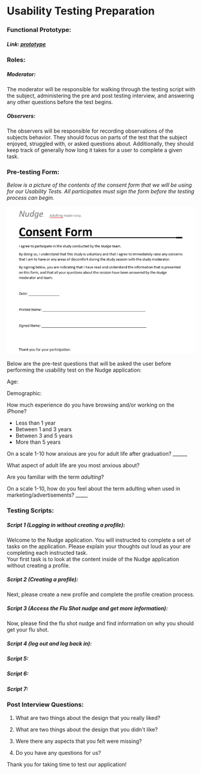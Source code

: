 # Usability Testing Preparation

### Functional Prototype:

##### Link: [prototype](https://www.lucidchart.com/documents/edit/2d4547e3-79f0-4fd7-b5ac-22e6a90989a5/0?shared=true) 


### Roles:

##### Moderator: 
The moderator will be responsible for walking through the testing script with the subject, administering the pre and post testing interview, and answering any other questions before the test begins.

##### Observers:
The observers will be responsible for recording observations of the subjects behavior. They should focus on parts of the test that the subject enjoyed, struggled with, or asked questions about. Additionally, they should keep track of generally how long it takes for a user to complete a given task.

### Pre-testing Form:
<i>Below is a picture of the contents of the consent form that we will be using for our Usability Tests. All participates must sign the form before the testing process can begin.</i>

<img src="img/NudgeConsentFormPicture.png"/>

Below are the pre-test questions that will be asked the user before performing the usability test on the Nudge application:

Age:<br>

Demographic: <br>

How much experience do you have browsing and/or working on the iPhone? <br>

- Less than 1 year<br>
- Between 1 and 3 years<br>
- Between 3 and 5 years<br>
- More than 5 years

On a scale 1-10 how anxious are you for adult life after graduation? ______

What aspect of adult life are you most anxious about?

Are you familiar with the term <i>adulting</i>?

On a scale 1-10, how do you feel about the term adulting when used in marketing/advertisements? _____


### Testing Scripts:

#####  Script 1 (Logging in without creating a profile):
 Welcome to the Nudge application. You will instructed to complete a set of tasks on the application. Please explain your thoughts out loud as your are completing each instructed task. <br>
 Your first task is to look at the content inside of the Nudge application without creating a profile. 

#####  Script 2 (Creating a profile):
Next, please create a new profile and complete the profile creation process.

#####  Script 3 (Access the Flu Shot nudge and get more information):
Now, please find the flu shot nudge and find information on why you should get your flu shot.

#####  Script 4 (log out and log back in):

#####  Script 5:

#####  Script 6:

#####  Script 7:

### Post Interview Questions:

1) What are two things about the design that you really liked?

2) What are two things about the design that you didn't like?

3) Were there any aspects that you felt were missing?

4) Do you have any questions for us?

Thank you for taking time to test our application!
